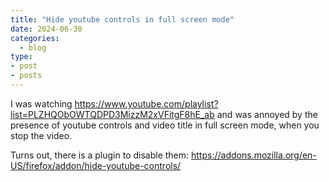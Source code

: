 ```yaml
---
title: "Hide youtube controls in full screen mode"
date: 2024-06-30
categories:
  - blog
type:
- post
- posts
---
```


I was watching https://www.youtube.com/playlist?list=PLZHQObOWTQDPD3MizzM2xVFitgF8hE_ab
and was annoyed by the presence of youtube controls and video title in full screen mode,
when you stop the video.

Turns out, there is a plugin to disable them:
https://addons.mozilla.org/en-US/firefox/addon/hide-youtube-controls/